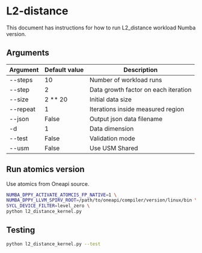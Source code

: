 # L2-distance

This document has instructions for how to run L2_distance workload Numba version.

## Arguments

| Argument | Default value     | Description     |
| ---------| ------------------| --------------- |
|--steps|10|Number of workload runs|
|--step|2|Data growth factor on each iteration|
|--size|2 ** 20|Initial data size|
|--repeat|1|Iterations inside measured region|
|--json|False|Output json data filename|
|-d|1|Data dimension|
|--test|False|Validation mode|
|--usm|False|Use USM Shared|

## Run atomics version

Use atomics from Oneapi source.

```bash
NUMBA_DPPY_ACTIVATE_ATOMCIS_FP_NATIVE=1 \
NUMBA_DPPY_LLVM_SPIRV_ROOT=/path/to/oneapi/compiler/version/linux/bin \
SYCL_DEVICE_FILTER=level_zero \
python l2_distance_kernel.py
```

## Testing

```bash
python l2_distance_kernel.py --test
```
